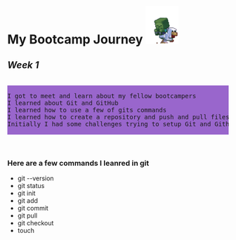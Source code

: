 # **My Bootcamp Journey** <img src="img/minecraft.gif" alt="minecraft zombie riding a chicken gif" width="75">
## ***Week 1*** 

<pre>
 <div style="background-color: #9966CC;">
I got to meet and learn about my fellow bootcampers
I learned about Git and GitHub
I learned how to use a few of gits commands
I learned how to create a repository and push and pull files
Initially I had some challenges trying to setup Git and Github and was able to overcome them
 </div>
 </pre>

### Here are a few commands I leanred in git
 - git --version
 - git status
 - git init
 - git add
 - git commit
 - git pull
 - git checkout
 - touch


